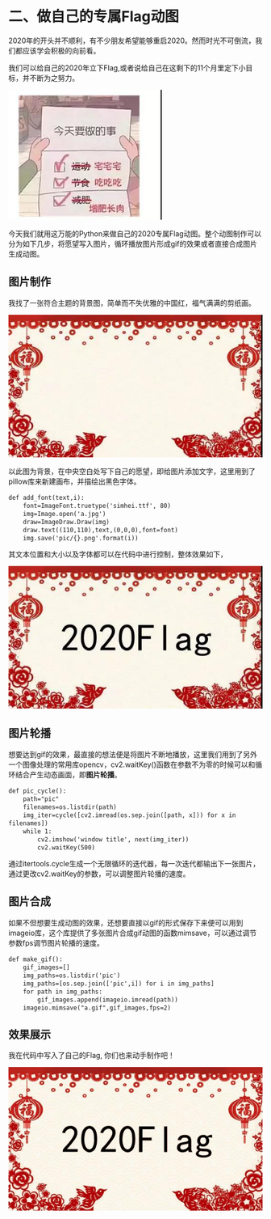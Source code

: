 # 二、做自己的专属Flag动图

2020年的开头并不顺利，有不少朋友希望能够重启2020。然而时光不可倒流，我们都应该学会积极的向前看。

我们可以给自己的2020年立下Flag,或者说给自己在这剩下的11个月里定下小目标，并不断为之努力。

![](../picture/2-1.jpg)

今天我们就用这万能的Python来做自己的2020专属Flag动图。整个动图制作可以分为如下几步，将愿望写入图片，循环播放图片形成gif的效果或者直接合成图片生成动图。

## 图片制作

我找了一张符合主题的背景图，简单而不失优雅的中国红，福气满满的剪纸画。

![](../picture/2-2.jpg)

以此图为背景，在中央空白处写下自己的愿望，即给图片添加文字，这里用到了pillow库来新建画布，并描绘出黑色字体。

```
def add_font(text,i):
    font=ImageFont.truetype('simhei.ttf', 80) 
    img=Image.open('a.jpg')
    draw=ImageDraw.Draw(img) 
    draw.text((110,110),text,(0,0,0),font=font)
    img.save('pic/{}.png'.format(i))
```

其文本位置和大小以及字体都可以在代码中进行控制，整体效果如下，

![](../picture/2-3.jpg)


## 图片轮播

想要达到gif的效果，最直接的想法便是将图片不断地播放，这里我们用到了另外一个图像处理的常用库opencv，cv2.waitKey()函数在参数不为零的时候可以和循环结合产生动态画面，即**图片轮播**。

```
def pic_cycle():
    path="pic"
    filenames=os.listdir(path)
    img_iter=cycle([cv2.imread(os.sep.join([path, x])) for x in filenames])
    while 1:
        cv2.imshow('window title', next(img_iter))
        cv2.waitKey(500)
```

通过itertools.cycle生成一个无限循环的迭代器，每一次迭代都输出下一张图片，通过更改cv2.waitKey的参数，可以调整图片轮播的速度。

## 图片合成

如果不但想要生成动图的效果，还想要直接以gif的形式保存下来便可以用到imageio库，这个库提供了多张图片合成gif动图的函数mimsave，可以通过调节参数fps调节图片轮播的速度。
```
def make_gif():
    gif_images=[]
    img_paths=os.listdir('pic')
    img_paths=[os.sep.join(['pic',i]) for i in img_paths]
    for path in img_paths:
        gif_images.append(imageio.imread(path))
    imageio.mimsave("a.gif",gif_images,fps=2)

```

## 效果展示
我在代码中写入了自己的Flag, 你们也来动手制作吧！

![](../picture/2-4.gif)
